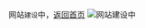 网站`建设`中，[返回首页](https://schlibra.github.io/Stars-Studios)
![网站建设中](https://schlibra.github.io/Stars-Studios/building/building.jpg)
